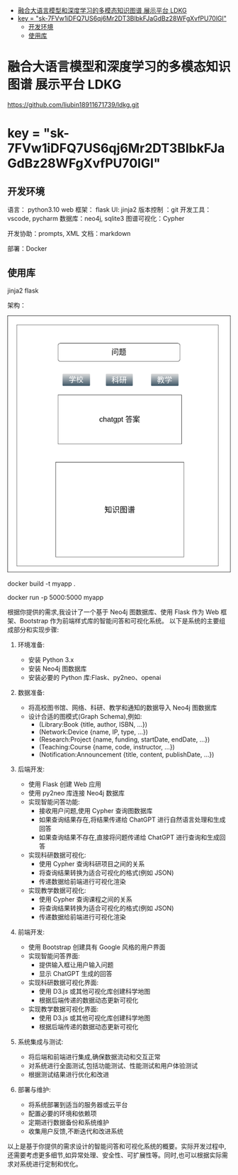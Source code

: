 - [融合大语言模型和深度学习的多模态知识图谱 展示平台 LDKG](#融合大语言模型和深度学习的多模态知识图谱-展示平台-ldkg)
- [key = "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"](#key--sk-7fvw1idfq7us6qj6mr2dt3blbkfjagdbz28wfgxvfpu70lgl)
  - [开发环境](#开发环境)
  - [使用库](#使用库)

# 融合大语言模型和深度学习的多模态知识图谱 展示平台 LDKG

https://github.com/liubin18911671739/ldkg.git

# key = "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"

## 开发环境

语言： python3.10
web 框架： flask
UI: jinja2
版本控制 ：git
开发工具：vscode, pycharm
数据库：neo4j, sqlite3
图谱可视化：Cypher

开发协助：prompts, XML
文档：markdown

部署：Docker

## 使用库

jinja2
flask

架构：

![知识图谱](images/ldkg.drawio-1.png)

docker build -t myapp .

docker run -p 5000:5000 myapp

根据你提供的需求,我设计了一个基于 Neo4j 图数据库、使用 Flask 作为 Web 框架、Bootstrap 作为前端样式库的智能问答和可视化系统。
以下是系统的主要组成部分和实现步骤:

1. 环境准备:

   - 安装 Python 3.x
   - 安装 Neo4j 图数据库
   - 安装必要的 Python 库:Flask、py2neo、openai

2. 数据准备:

   - 将高校图书馆、网络、科研、教学和通知的数据导入 Neo4j 图数据库
   - 设计合适的图模式(Graph Schema),例如:
     - (Library:Book {title, author, ISBN, ...})
     - (Network:Device {name, IP, type, ...})
     - (Research:Project {name, funding, startDate, endDate, ...})
     - (Teaching:Course {name, code, instructor, ...})
     - (Notification:Announcement {title, content, publishDate, ...})

3. 后端开发:

   - 使用 Flask 创建 Web 应用
   - 使用 py2neo 库连接 Neo4j 数据库
   - 实现智能问答功能:
     - 接收用户问题,使用 Cypher 查询图数据库
     - 如果查询结果存在,将结果传递给 ChatGPT 进行自然语言处理和生成回答
     - 如果查询结果不存在,直接将问题传递给 ChatGPT 进行查询和生成回答
   - 实现科研数据可视化:
     - 使用 Cypher 查询科研项目之间的关系
     - 将查询结果转换为适合可视化的格式(例如 JSON)
     - 传递数据给前端进行可视化渲染
   - 实现教学数据可视化:
     - 使用 Cypher 查询课程之间的关系
     - 将查询结果转换为适合可视化的格式(例如 JSON)
     - 传递数据给前端进行可视化渲染

4. 前端开发:

   - 使用 Bootstrap 创建具有 Google 风格的用户界面
   - 实现智能问答界面:
     - 提供输入框让用户输入问题
     - 显示 ChatGPT 生成的回答
   - 实现科研数据可视化界面:
     - 使用 D3.js 或其他可视化库创建科学地图
     - 根据后端传递的数据动态更新可视化
   - 实现教学数据可视化界面:
     - 使用 D3.js 或其他可视化库创建科学地图
     - 根据后端传递的数据动态更新可视化

5. 系统集成与测试:

   - 将后端和前端进行集成,确保数据流动和交互正常
   - 对系统进行全面测试,包括功能测试、性能测试和用户体验测试
   - 根据测试结果进行优化和改进

6. 部署与维护:
   - 将系统部署到适当的服务器或云平台
   - 配置必要的环境和依赖项
   - 定期进行数据备份和系统维护
   - 收集用户反馈,不断迭代和改进系统

以上是基于你提供的需求设计的智能问答和可视化系统的概要。实际开发过程中,还需要考虑更多细节,如异常处理、安全性、可扩展性等。同时,也可以根据实际需求对系统进行定制和优化。
